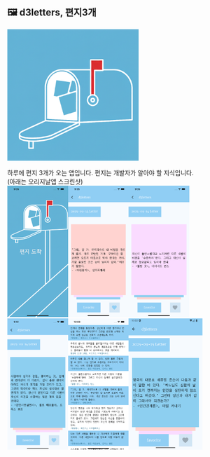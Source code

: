 ## 🖼️ d3letters, 편지3개
<img src="assets/icon.png" alt="logo" width="300" height="300">

하루에 편지 3개가 오는 앱입니다. 편지는 개발자가 알아야 할 지식입니다.<br>
(아래는 오리지날앱 스크린샷)<br>
<img src="git_assets/image1.png" alt="logo" height="300"><img src="git_assets/image2.png" alt="logo" height="300"><img src="git_assets/image3.png" alt="logo" height="300"><img src="git_assets/image4.png" alt="logo" height="300"><img src="git_assets/image5.png" alt="logo" height="300"><img src="git_assets/image6.png" alt="logo" height="300">
